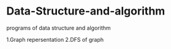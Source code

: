 # Data-Structure-and-algorithm
programs of data structure and algorithm


1.Graph repersentation
2.DFS of graph
